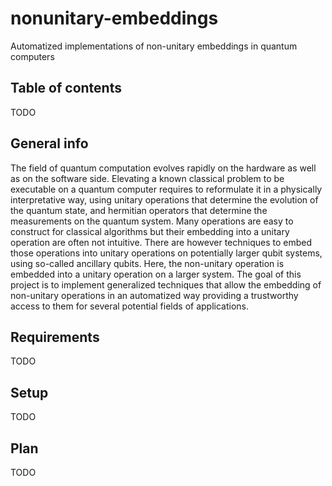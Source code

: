# nonunitary-embeddings
Automatized implementations of non-unitary embeddings in quantum computers

## Table of contents
TODO

## General info
The field of quantum computation evolves rapidly on the hardware as well as on the software side. Elevating a known classical problem to be executable on a quantum computer requires to reformulate it in a physically interpretative way, using unitary operations that determine the evolution of the quantum state, and hermitian operators that determine the measurements on the quantum system. Many operations are easy to construct for classical algorithms but their embedding into a unitary operation are often not intuitive. There are however techniques to embed those operations into unitary operations on potentially larger qubit systems, using so-called ancillary qubits. Here, the non-unitary operation is embedded into a unitary operation on a larger system.  The goal of this project is to implement generalized techniques that allow the embedding of non-unitary operations in an automatized way providing a trustworthy access to them for several potential fields of applications.
	
## Requirements
TODO
	
## Setup
TODO

## Plan
TODO
